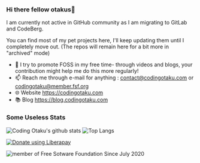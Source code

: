 ### Hi there fellow otakus👋
I am currently not active in GitHub community as I am migrating to GitLab and CodeBerg. 

You can find most of my pet projects here, I'll keep updating them until I completely move out. (The repos will remain here for a bit more in "archived" mode) 


- 🔭 I try to promote FOSS in my free time- through videos and blogs, your contribution might help me do this more regularly!
- 📫 Reach me through e-mail for anything : contact@codingotaku.com or codingotaku@member.fsf.org
- 🌐 Website https://codingotaku.com
- 📚 Blog https://blog.codingotaku.com


### Some Useless Stats
![Coding Otaku's github stats](https://github-readme-stats.vercel.app/api?username=codingotaku&show_icons=true&theme=dracula) ![Top Langs](https://github-readme-stats.vercel.app/api/top-langs/?username=codingotaku&layout=compact&theme=dracula)


<a href="https://liberapay.com/codingotaku/donate" target="_blank"> ![Donate using Liberapay](https://liberapay.com/assets/widgets/donate.svg)</a>

![member of Free Sotware Foundation Since July 2020](https://static.fsf.org/nosvn/associate/crm/5009114.png)
